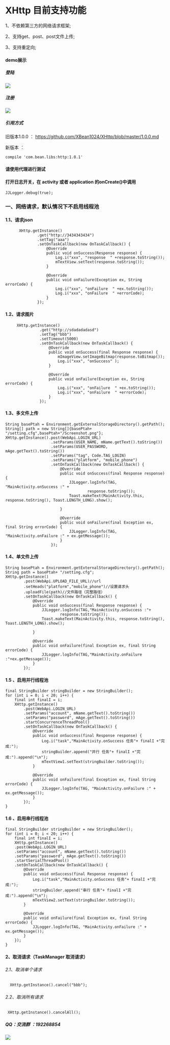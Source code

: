 # XHttp  目前支持功能

1、不依赖第三方的网络请求框架;

2、支持get、post、post文件上传;

3、支持重定向;


#### demo展示
##### 登陆

![](https://github.com/Xbean1024/XHttp/blob/master/gif/login.gif)
##### 注册

![](https://github.com/Xbean1024/XHttp/blob/master/gif/register.gif)

##### 引用方式
旧版本1.0.0 ：
[https://github.com/XBean1024/XHttp/blob/master/1.0.0.md ](https://github.com/XBean1024/XHttp/blob/master/1.0.0.md  "旧版本")

新版本 ：

    compile 'com.bean.libs:http:1.0.1'

#### 请使用代理进行测试

#### 打开日志开关，在 activity 或者 application 的onCreate()中调用
    JJLogger.debug(true);
### 一、网络请求，默认情况下不启用线程池
#### 1.1、请求json
          XHttp.getInstance()
                  .get("http://3434343434")
                  .setTag("aaa")
                  .setOnTaskCallback(new OnTaskCallback() {
                      @Override
                      public void onSuccess(Response response) {
                          Log.i("xxx", "response  " +response.toString());
                          mTextView.setText(response.toString());
                      }

                      @Override
                      public void onFailure(Exception ex, String errorCode) {
                          Log.i("xxx", "onFailure  " +ex.toString());
                          Log.i("xxx", "onFailure  " +errorCode);
                      }
                  });
#### 1.2、请求图片
         XHttp.getInstance()
                   .get("http://sdadadadasd")
                   .setTag("bbb")
                   .setTimeout(5000)
                   .setOnTaskCallback(new OnTaskCallback() {
                       @Override
                       public void onSuccess(final Response response) {
                           mImageView.setImageBitmap(response.toBitmap());
                           Log.i("xxx", "onSuccess" );
                       }

                       @Override
                       public void onFailure(Exception ex, String errorCode) {
                           Log.i("xxx", "onFailure  " +ex.toString());
                           Log.i("xxx", "onFailure  " +errorCode);
                       }
                   });
#### 1.3、多文件上传
	String basePtah = Environment.getExternalStorageDirectory().getPath();
	String[] path = new String[]{basePtah+ "/setting.cfg",basePtah+"/Screenshot.png"};
	XHttp.getInstance().post(WebApi.LOGIN_URL)
                        .setParams(USER_NAME, mName.getText().toString())
                        .setParams(USER_PASSWORD, mAge.getText().toString())
                        .setParams("tag", Code.TAG_LOGIN)
                        .setParams("platform", "mobile_phone")
                        .setOnTaskCallback(new OnTaskCallback() {
                            @Override
                            public void onSuccess(final Response response) {
                                JJLogger.logInfo(TAG, "MainActivity.onSuccess :" +
                                        response.toString());
                                Toast.makeText(MainActivity.this, response.toString(), Toast.LENGTH_LONG).show();

                            }

                            @Override
                            public void onFailure(final Exception ex, final String errorCode) {
                                JJLogger.logInfo(TAG, "MainActivity.onFailure :" + ex.getMessage());
                            }
                        });
#### 1.4、单文件上传
	String basePtah = Environment.getExternalStorageDirectory().getPath();
	String path = basePtah+ "/setting.cfg";
	XHttp.getInstance()
            .post(WebApi.UPLOAD_FILE_URL)//url
            .setHeads("platform","mobile_phone")//设置请求头
            .uploadFile(path)//文件路径（完整路径）
            .setOnTaskCallback(new OnTaskCallback() {
                @Override
                public void onSuccess(final Response response) {
                    JJLogger.logInfo(TAG,"MainActivity.onSuccess :"+
                            response.toString());
                    Toast.makeText(MainActivity.this, response.toString(), Toast.LENGTH_LONG).show();

                }

                @Override
                public void onFailure(final Exception ex, final String errorCode) {
                    JJLogger.logInfo(TAG,"MainActivity.onFailure :"+ex.getMessage());
                }
            });
#### 1.5 、启用并行线程池
	final StringBuilder stringBuilder = new StringBuilder();
    for (int i = 0; i < 20; i++) {
        final int finalI = i;
        XHttp.getInstance()
            .post(WebApi.LOGIN_URL)
            .setParams("account", mName.getText().toString())
            .setParams("password", mAge.getText().toString())
            .startConcurrenceThreadPool()
            .setOnTaskCallback(new OnTaskCallback() {
                @Override
                public void onSuccess(final Response response) {
                    Log.i("task","MainActivity.onSuccess 任务"+ finalI +"完成:");
                    stringBuilder.append("并行 任务"+ finalI +"完成:").append("\n");
                    mTextView1.setText(stringBuilder.toString());
                }

                @Override
                public void onFailure(final Exception ex, final String errorCode) {
                    JJLogger.logInfo(TAG, "MainActivity.onFailure :" + ex.getMessage());
                }
            });
    }
#### 1.6 、启用串行线程池
	final StringBuilder stringBuilder = new StringBuilder();
    for (int i = 0; i < 20; i++) {
        final int finalI = i;
        XHttp.getInstance()
        .post(WebApi.LOGIN_URL)
        .setParams("account", mName.getText().toString())
        .setParams("password", mAge.getText().toString())
        .startSerialThreadPool()
        .setOnTaskCallback(new OnTaskCallback() {
            @Override
            public void onSuccess(final Response response) {
                Log.i("task","MainActivity.onSuccess 任务"+ finalI +"完成:");
                stringBuilder.append("串行 任务"+ finalI +"完成:").append("\n");
                mTextView2.setText(stringBuilder.toString());
            }

            @Override
            public void onFailure(final Exception ex, final String errorCode) {
                JJLogger.logInfo(TAG, "MainActivity.onFailure :" + ex.getMessage());
            }
        });
    }
#### 2、取消请求（TaskManager 取消请求）
###### 2.1、取消单个请求
      XHttp.getInstance().cancel("bbb");
###### 2.2、取消所有请求
     XHttp.getInstance().cancelAll();
##### QQ：交流群 ：192268854
![](https://github.com/Xbean1024/XHttp/blob/master/gif/QQ.JPG)
